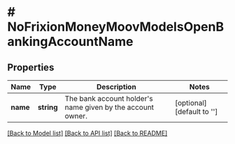 # # NoFrixionMoneyMoovModelsOpenBankingAccountName

## Properties

Name | Type | Description | Notes
------------ | ------------- | ------------- | -------------
**name** | **string** | The bank account holder&#39;s name given by the account owner. | [optional] [default to '']

[[Back to Model list]](../../README.md#models) [[Back to API list]](../../README.md#endpoints) [[Back to README]](../../README.md)
